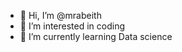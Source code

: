 - 👋 Hi, I’m @mrabeith
- 👀 I’m interested in coding
- 🌱 I’m currently learning Data science

<!---
mrabeith/mrabeith is a ✨ special ✨ repository because its `README.md` (this file) appears on your GitHub profile.
You can click the Preview link to take a look at your changes.
--->
